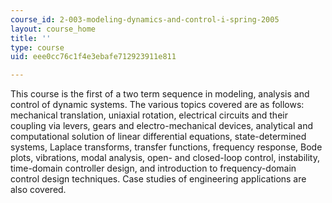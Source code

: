 ```yaml
---
course_id: 2-003-modeling-dynamics-and-control-i-spring-2005
layout: course_home
title: ''
type: course
uid: eee0cc76c1f4e3ebafe712923911e811

---
```

This course is the first of a two term sequence in modeling, analysis and control of dynamic systems. The various topics covered are as follows: mechanical translation, uniaxial rotation, electrical circuits and their coupling via levers, gears and electro-mechanical devices, analytical and computational solution of linear differential equations, state-determined systems, Laplace transforms, transfer functions, frequency response, Bode plots, vibrations, modal analysis, open- and closed-loop control, instability, time-domain controller design, and introduction to frequency-domain control design techniques. Case studies of engineering applications are also covered.
